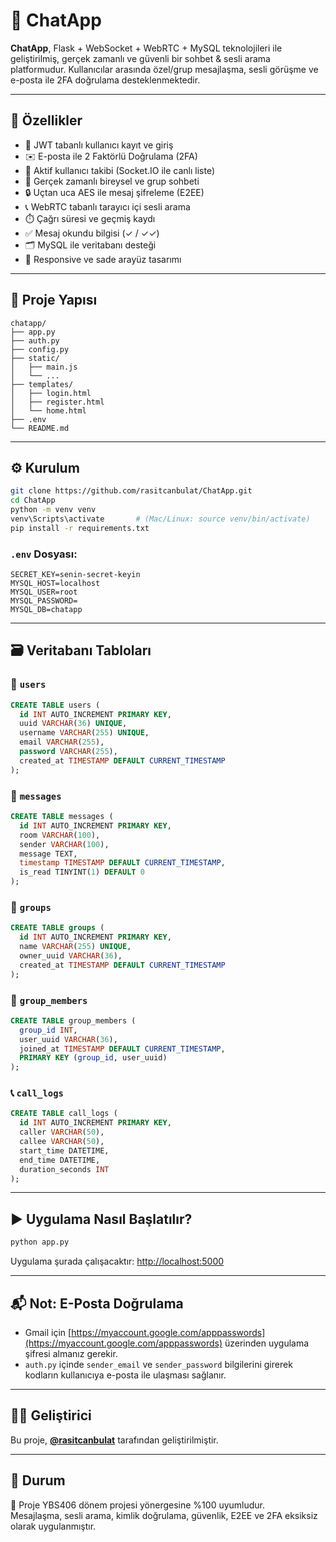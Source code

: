 # 💬 ChatApp

**ChatApp**, Flask + WebSocket + WebRTC + MySQL teknolojileri ile geliştirilmiş, gerçek zamanlı ve güvenli bir sohbet & sesli arama platformudur. Kullanıcılar arasında özel/grup mesajlaşma, sesli görüşme ve e-posta ile 2FA doğrulama desteklenmektedir.

---

## 🚀 Özellikler

- 🔐 JWT tabanlı kullanıcı kayıt ve giriş
- ✉️ E-posta ile 2 Faktörlü Doğrulama (2FA)
- 👤 Aktif kullanıcı takibi (Socket.IO ile canlı liste)
- 💬 Gerçek zamanlı bireysel ve grup sohbeti
- 🔒 Uçtan uca AES ile mesaj şifreleme (E2EE)
- 📞 WebRTC tabanlı tarayıcı içi sesli arama
- ⏱️ Çağrı süresi ve geçmiş kaydı
- ✅ Mesaj okundu bilgisi (✓ / ✓✓)
- 🗂️ MySQL ile veritabanı desteği
- 🎨 Responsive ve sade arayüz tasarımı

---

## 📁 Proje Yapısı

```
chatapp/
├── app.py
├── auth.py
├── config.py
├── static/
│   ├── main.js
│   └── ...
├── templates/
│   ├── login.html
│   ├── register.html
│   └── home.html
├── .env
└── README.md
```

---

## ⚙️ Kurulum

```bash
git clone https://github.com/rasitcanbulat/ChatApp.git
cd ChatApp
python -m venv venv
venv\Scripts\activate       # (Mac/Linux: source venv/bin/activate)
pip install -r requirements.txt
```

### `.env` Dosyası:

```env
SECRET_KEY=senin-secret-keyin
MYSQL_HOST=localhost
MYSQL_USER=root
MYSQL_PASSWORD=
MYSQL_DB=chatapp
```

---

## 🗃️ Veritabanı Tabloları

### 🔑 `users`

```sql
CREATE TABLE users (
  id INT AUTO_INCREMENT PRIMARY KEY,
  uuid VARCHAR(36) UNIQUE,
  username VARCHAR(255) UNIQUE,
  email VARCHAR(255),
  password VARCHAR(255),
  created_at TIMESTAMP DEFAULT CURRENT_TIMESTAMP
);
```

### 💬 `messages`

```sql
CREATE TABLE messages (
  id INT AUTO_INCREMENT PRIMARY KEY,
  room VARCHAR(100),
  sender VARCHAR(100),
  message TEXT,
  timestamp TIMESTAMP DEFAULT CURRENT_TIMESTAMP,
  is_read TINYINT(1) DEFAULT 0
);
```

### 👥 `groups`

```sql
CREATE TABLE groups (
  id INT AUTO_INCREMENT PRIMARY KEY,
  name VARCHAR(255) UNIQUE,
  owner_uuid VARCHAR(36),
  created_at TIMESTAMP DEFAULT CURRENT_TIMESTAMP
);
```

### 👤 `group_members`

```sql
CREATE TABLE group_members (
  group_id INT,
  user_uuid VARCHAR(36),
  joined_at TIMESTAMP DEFAULT CURRENT_TIMESTAMP,
  PRIMARY KEY (group_id, user_uuid)
);
```

### 📞 `call_logs`

```sql
CREATE TABLE call_logs (
  id INT AUTO_INCREMENT PRIMARY KEY,
  caller VARCHAR(50),
  callee VARCHAR(50),
  start_time DATETIME,
  end_time DATETIME,
  duration_seconds INT
);
```

---

## ▶️ Uygulama Nasıl Başlatılır?

```bash
python app.py
```

Uygulama şurada çalışacaktır: [http://localhost:5000](http://localhost:5000)

---

## 📬 Not: E-Posta Doğrulama

- Gmail için [https://myaccount.google.com/apppasswords](https://myaccount.google.com/apppasswords) üzerinden uygulama şifresi almanız gerekir.
- `auth.py` içinde `sender_email` ve `sender_password` bilgilerini girerek kodların kullanıcıya e-posta ile ulaşması sağlanır.

---

## 👨‍💻 Geliştirici

Bu proje, **[@rasitcanbulat](https://github.com/rasitcanbulat)** tarafından geliştirilmiştir.

---

## 🏁 Durum

📌 Proje YBS406 dönem projesi yönergesine %100 uyumludur.  
Mesajlaşma, sesli arama, kimlik doğrulama, güvenlik, E2EE ve 2FA eksiksiz olarak uygulanmıştır.
